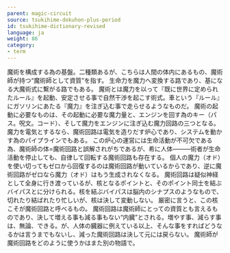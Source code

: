 ```yaml
---
parent: magic-circuit
source: tsukihime-dokuhon-plus-period
id: tsukihime-dictionary-revised
language: ja
weight: 86
category:
- term
---
```


魔術を構成する為の基盤。二種類あるが、こちらは人間の体内にあるもの、魔術師が持つ“魔術師として資質”を指す。
生命力を魔力へ変換する路であり、基になる大魔術式に繫がる路でもある。
魔術とは魔力を以って『既に世界に定められたルール』を起動、安定させる事で自然干渉を起こす術式。車という『ルール』にガソリンにあたる『魔力』を注ぎ込む事で走らせるようなものだ。
魔術の起動に必要なものは、その起動に必要な魔力量と、エンジンを回す為のキー（パス。呪文。コード）、そして魔力をエンジンに注ぎ込む魔力回路の三つとなる。
魔力を電気とするなら、魔術回路は電気を造りだす炉心であり、システムを動かす為のパイプラインでもある。
この炉心の運営には生命活動が不可欠である為、魔術師の体=魔術回路と誤解されがちであるが、希に人体―――術者が生命活動を停止しても、自律して回転する魔術回路も存在する。
個人の魔力（オド）を使い切ってもゼロから回復するのは魔術回路が動いているからであり、逆に魔術回路がゼロなら魔力（オド）はもう生成されなくなる。
魔術回路は疑似神経として全身に行き渡っているが、核となるポイントと、そのポイント同士を結ぶバイパスとに分けられる。核を結ぶバイパスは脳内のシナプスのようなもので、切れたり結ばれたり忙しいが、核は決して変動しない。
厳密に言うと、この核こそが魔術回路と呼べるもの。
魔術回路は魔術師にとっての資質とも言えるものであり、決して増える事も減る事もない“内臓”とされる。増やす事、減らす事は、無論、できる。が、人体の臓器に例えている以上、そんな事をすればどうなるかは言うまでもないし、減った魔術回路は決して元には戻らない。
魔術師が魔術回路をどのように使うかはまた別の物語で。
